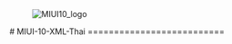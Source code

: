 <dl><dd><img src="https://i.imgur.com/s5PsCYM.png" border="0" alt="MIUI10_logo"></a></dd></dl>
# MIUI-10-XML-Thai
==========================
